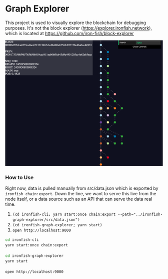 # Graph Explorer

This project is used to visually explore the blockchain for debugging purposes. It's not the block explorer (https://explorer.ironfish.network), which is located at https://github.com/iron-fish/block-explorer

![Screenshot](./screenshot.png)

### How to Use

Right now, data is pulled manually from src/data.json which is exported by `ironfish chain:export`. Down the line, we want to serve this live from the node itself, or a data source such as an API that can serve the data real time.

 1. `(cd ironfish-cli; yarn start:once chain:export --path="../ironfish-graph-explorer/src/data.json")`
 1. `(cd ironfish-graph-explorer; yarn start)`
 1. `open http://localhost:9000`

```bash
cd ironfish-cli
yarn start:once chain:export

cd ironfish-graph-explorer
yarn start

open http://localhost:9000
```
